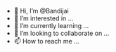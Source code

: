 - 👋 Hi, I’m @Bandijai
- 👀 I’m interested in ...
- 🌱 I’m currently learning ...
- 💞️ I’m looking to collaborate on ...
- 📫 How to reach me ...

<!---
Bandijai/Bandijai is a ✨ special ✨ repository because its `README.md` (this file) appears on your GitHub profile.
You can click the Preview link to take a look at your changes.
--->
